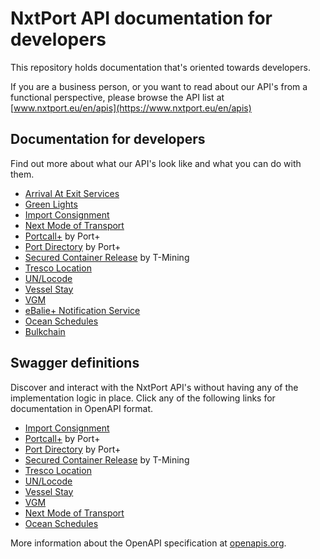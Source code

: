 # NxtPort API documentation for developers

This repository holds documentation that's oriented towards developers.

If you are a business person, or you want to read about our API's from a functional perspective, please browse the API list at [www.nxtport.eu/en/apis](https://www.nxtport.eu/en/apis)

## Documentation for developers

Find out more about what our API's look like and what you can do with them. 

* [Arrival At Exit Services](https://github.com/NxtPort/API/tree/master/ArrivalAtExit)
* [Green Lights](https://github.com/NxtPort/API/tree/master/GreenLights)
* [Import Consignment](https://github.com/NxtPort/API/tree/master/ImportConsignmentData)
* [Next Mode of Transport](https://github.com/NxtPort/API/tree/master/NextModeOfTransport) 
* [Portcall+](https://github.com/NxtPort/API/tree/master/PortCallPlus) by Port+ 
* [Port Directory](https://github.com/NxtPort/API/tree/master/PortDirectory) by Port+
* [Secured Container Release](https://github.com/NxtPort/API/tree/master/SecureContainerRelease) by T-Mining
* [Tresco Location](https://github.com/NxtPort/API/tree/master/TrescoLocation)
* [UN/Locode](https://github.com/NxtPort/API/tree/master/UNLoCodes)
* [Vessel Stay](https://github.com/NxtPort/API/tree/master/VesselStay)
* [VGM](https://github.com/NxtPort/API/tree/master/Vgm)
* [eBalie+ Notification Service](https://github.com/NxtPort/API/tree/master/eBaliePlusNotificationService)
* [Ocean Schedules](https://github.com/NxtPort/API/tree/master/OceanSchedules)
* [Bulkchain](https://github.com/NxtPort/API/tree/master/Bulkchain)

## Swagger definitions

Discover and interact with the NxtPort API's without having any of the implementation logic in place. Click any of the following links for documentation in OpenAPI format.

* [Import Consignment](https://nxtport.github.io/?api=import_consignment_data)
* [Portcall+](https://nxtport.github.io/?api=port_call_plus) by Port+ 
* [Port Directory](https://nxtport.github.io/?api=port_directory) by Port+
* [Secured Container Release](https://nxtport.github.io/?api=secure_container_release) by T-Mining
* [Tresco Location](https://nxtport.github.io/?api=tresco_location)
* [UN/Locode](https://nxtport.github.io/?api=unlocode)
* [Vessel Stay](https://nxtport.github.io/?api=vessel_stay)
* [VGM](https://nxtport.github.io/?api=vgm)
* [Next Mode of Transport](https://nxtport.github.io/?api=nmot)
* [Ocean Schedules](https://nxtport.github.io/?api=ocean_schedules)

More information about the OpenAPI specification at [openapis.org](https://www.openapis.org/).
